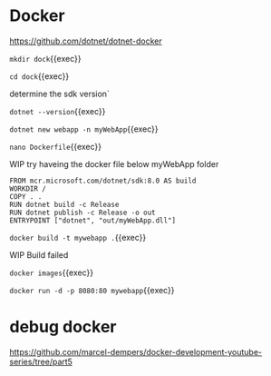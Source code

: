 # Docker

https://github.com/dotnet/dotnet-docker

`mkdir dock`{{exec}}

`cd dock`{{exec}}

determine the sdk version`

`dotnet --version`{{exec}}

`dotnet new webapp -n myWebApp`{{exec}}

`nano Dockerfile`{{exec}}

WIP try haveing the docker file below myWebApp folder


```
FROM mcr.microsoft.com/dotnet/sdk:8.0 AS build
WORKDIR /
COPY . .
RUN dotnet build -c Release
RUN dotnet publish -c Release -o out
ENTRYPOINT ["dotnet", "out/myWebApp.dll"]
```

`docker build -t mywebapp .`{{exec}}

WIP Build failed

`docker images`{{exec}}

`docker run -d -p 8080:80 mywebapp`{{exec}}

# debug docker

https://github.com/marcel-dempers/docker-development-youtube-series/tree/part5



